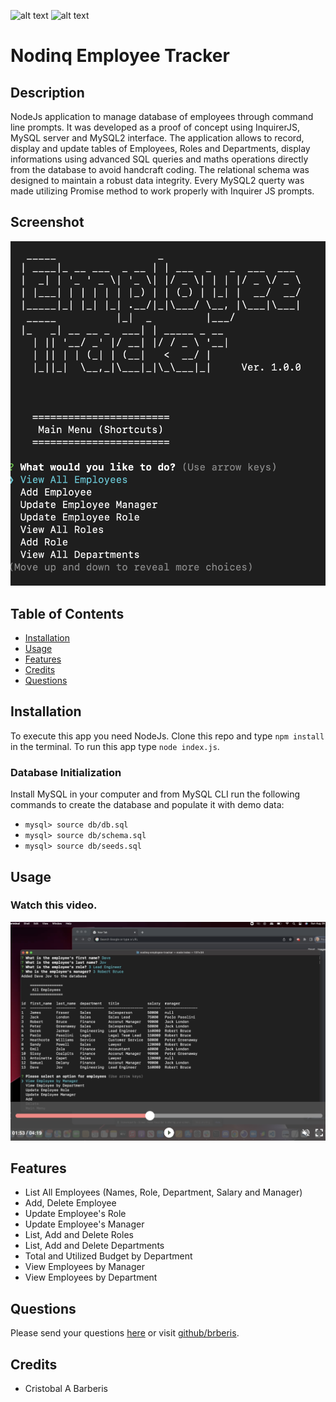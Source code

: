 
[comment]: <> (This readme was created by Nodinq Readme Generator)
![alt text](https://img.shields.io/badge/License-MIT-brightgreen)
![alt text](https://img.shields.io/badge/Ver.-1.0.0-blue)

# Nodinq Employee Tracker


## Description

NodeJs application to manage database of employees through command line prompts.
It was developed as a proof of concept using InquirerJS, MySQL server and MySQL2 interface.
The application allows to record, display and update tables of Employees, Roles and Departments, display informations using advanced SQL queries and maths operations directly from the database to avoid handcraft coding. The relational schema was designed to maintain a robust data integrity.
Every MySQL2 querty was made utilizing Promise method to work properly with Inquirer JS prompts.

## Screenshot

![alt screenshot](https://github.com/brberis/nodinq-employee-tracker/raw/main/assets/images/web.png)

## Table of Contents

- [Installation](#installation)
- [Usage](#usage)
- [Features](#features)
- [Credits](#credits)
- [Questions](#questions)

## Installation

To execute this app you need NodeJs. Clone this repo and type `npm install` in the terminal. To run this app type `node index.js`.

### Database Initialization

Install MySQL in your computer and from MySQL CLI run the following commands to create the database and populate it with demo data: 
- `mysql> source db/db.sql` 
- `mysql> source db/schema.sql`
- `mysql> source db/seeds.sql`

## Usage

### Watch this video.

[![Watch the video](https://github.com/brberis/nodinq-employee-tracker/blob/main/assets/images/video.png?raw=true)](https://youtu.be/Qp97ZCKS60I)

## Features

- List All Employees (Names, Role, Department, Salary and Manager)
- Add, Delete Employee
- Update Employee's Role
- Update Employee's Manager
- List, Add and Delete Roles
- List, Add and Delete Departments
- Total and Utilized Budget by Department
- View Employees by Manager
- View Employees by Department

## Questions

Please send your questions [here](mailto:cristobal@barberis.com?subject=[GitHub]%20Nodinq%20Employee%20Tracker) or visit [github/brberis](https://github.com/brberis).

## Credits

* Cristobal A Barberis
